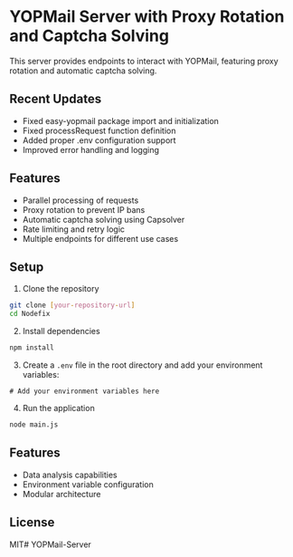 # YOPMail Server with Proxy Rotation and Captcha Solving

This server provides endpoints to interact with YOPMail, featuring proxy rotation and automatic captcha solving.

## Recent Updates
- Fixed easy-yopmail package import and initialization
- Fixed processRequest function definition
- Added proper .env configuration support
- Improved error handling and logging

## Features

- Parallel processing of requests
- Proxy rotation to prevent IP bans
- Automatic captcha solving using Capsolver
- Rate limiting and retry logic
- Multiple endpoints for different use cases

## Setup

1. Clone the repository
```bash
git clone [your-repository-url]
cd Nodefix
```

2. Install dependencies
```bash
npm install
```

3. Create a `.env` file in the root directory and add your environment variables:
```
# Add your environment variables here
```

4. Run the application
```bash
node main.js
```

## Features

- Data analysis capabilities
- Environment variable configuration
- Modular architecture

## License

MIT# YOPMail-Server
